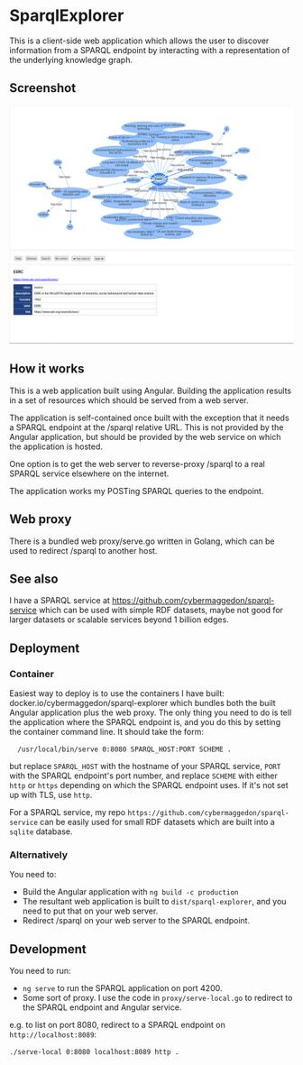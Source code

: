 
# SparqlExplorer

This is a client-side web application which allows the user to discover
information from a SPARQL endpoint by interacting with a representation
of the underlying knowledge graph.

## Screenshot

![screenshot](screen.png)

## How it works

This is a web application built using Angular.  Building the application
results in a set of resources which should be served from a web server.

The application is self-contained once built with the exception that
it needs a SPARQL endpoint at the /sparql relative
URL.  This is not provided by the Angular application, but should be
provided by the web service on which the application is hosted.

One option is to get the web server to reverse-proxy /sparql to a
real SPARQL service elsewhere on the internet.

The application works my POSTing SPARQL queries to the endpoint.

## Web proxy

There is a bundled web proxy/serve.go written in Golang, which can be used
to redirect /sparql to another host.

## See also

I have a SPARQL service at https://github.com/cybermaggedon/sparql-service
which can be used with simple RDF datasets, maybe not good for larger
datasets or scalable services beyond 1 billion edges.

## Deployment

### Container

Easiest way to deploy is to use the containers I have
built: docker.io/cybermaggedon/sparql-explorer which bundles both the
built Angular application plus the web proxy.  The only thing you
need to do is tell the application where the SPARQL endpoint is, and you do
this by setting the container command line.  It should take the form:

```
  /usr/local/bin/serve 0:8080 SPARQL_HOST:PORT SCHEME .
```
but replace `SPARQL_HOST` with the hostname of your SPARQL service,
`PORT` with the SPARQL endpoint's port number, and replace `SCHEME`
with either `http` or `https` depending on which the SPARQL endpoint uses.
If it's not set up with TLS, use `http`.

For a SPARQL service, my repo
`https://github.com/cybermaggedon/sparql-service` can be easily used for
small RDF datasets which are built into a `sqlite` database.

### Alternatively

You need to:
- Build the Angular application with `ng build -c production`
- The resultant web application is built to `dist/sparql-explorer`, and
  you need to put that on your web server.
- Redirect /sparql on your web server to the SPARQL endpoint.

## Development

You need to run:
- `ng serve` to run the SPARQL application on port 4200.
- Some sort of proxy.  I use the code in `proxy/serve-local.go` to
  redirect to the SPARQL endpoint and Angular service.

e.g. to list on port 8080, redirect to a SPARQL endpoint on
`http://localhost:8089`:
```
./serve-local 0:8080 localhost:8089 http .
```

